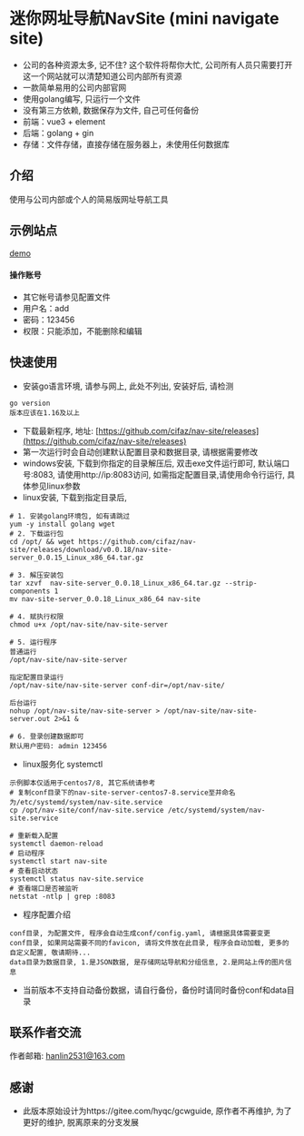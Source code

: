 # 迷你网址导航NavSite (mini navigate site)
- 公司的各种资源太多, 记不住? 这个软件将帮你大忙, 公司所有人员只需要打开这一个网站就可以清楚知道公司内部所有资源
- 一款简单易用的公司内部官网
- 使用golang编写, 只运行一个文件
- 没有第三方依赖, 数据保存为文件, 自己可任何备份
- 前端：vue3 + element
- 后端：golang + gin
- 存储：文件存储，直接存储在服务器上，未使用任何数据库

## 介绍
使用与公司内部或个人的简易版网址导航工具

## 示例站点
[demo](http://nav.cifaz.com:8083/)

#### 操作账号
- 其它帐号请参见配置文件
- 用户名：add
- 密码：123456
- 权限：只能添加，不能删除和编辑

## 快速使用
- 安装go语言环境, 请参与网上, 此处不列出, 安装好后, 请检测
```
go version 
版本应该在1.16及以上
```
- 下载最新程序, 地址: [https://github.com/cifaz/nav-site/releases](https://github.com/cifaz/nav-site/releases)
- 第一次运行时会自动创建默认配置目录和数据目录, 请根据需要修改
- windows安装, 下载到你指定的目录解压后, 双击exe文件运行即可, 默认端口号:8083, 请使用http://ip:8083访问, 如需指定配置目录,请使用命令行运行, 具体参见linux参数
- linux安装, 下载到指定目录后, 
```
# 1. 安装golang环境包, 如有请跳过
yum -y install golang wget
# 2. 下载运行包
cd /opt/ && wget https://github.com/cifaz/nav-site/releases/download/v0.0.18/nav-site-server_0.0.15_Linux_x86_64.tar.gz

# 3. 解压安装包
tar xzvf  nav-site-server_0.0.18_Linux_x86_64.tar.gz --strip-components 1
mv nav-site-server_0.0.18_Linux_x86_64 nav-site

# 4. 赋执行权限
chmod u+x /opt/nav-site/nav-site-server

# 5. 运行程序
普通运行
/opt/nav-site/nav-site-server

指定配置目录运行 
/opt/nav-site/nav-site-server conf-dir=/opt/nav-site/

后台运行
nohup /opt/nav-site/nav-site-server > /opt/nav-site/nav-site-server.out 2>&1 &

# 6. 登录创建数据即可
默认用户密码: admin 123456
```
- linux服务化 systemctl
```
示例脚本仅适用于centos7/8, 其它系统请参考
# 复制conf目录下的nav-site-server-centos7-8.service至并命名为/etc/systemd/system/nav-site.service
cp /opt/nav-site/conf/nav-site.service /etc/systemd/system/nav-site.service

# 重新载入配置
systemctl daemon-reload 
# 启动程序
systemctl start nav-site
# 查看启动状态
systemctl status nav-site.service 
# 查看端口是否被监听
netstat -ntlp | grep :8083

```
- 程序配置介绍
```
conf目录, 为配置文件, 程序会自动生成conf/config.yaml, 请根据具体需要变更
conf目录, 如果网站需要不同的favicon, 请将文件放在此目录, 程序会自动加载, 更多的自定义配置, 敬请期待...
data目录为数据目录, 1.是JSON数据, 是存储网站导航和分组信息, 2.是网站上传的图片信息
```
- 当前版本不支持自动备份数据，请自行备份，备份时请同时备份conf和data目录

## 联系作者交流
作者邮箱: hanlin2531@163.com

## 感谢
- 此版本原始设计为https://gitee.com/hyqc/gcwguide, 原作者不再维护, 为了更好的维护, 脱离原来的分支发展
